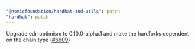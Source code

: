 ```yaml
---
"@nomicfoundation/hardhat-zod-utils": patch
"hardhat": patch
---
```


Upgrade edr-optimism to 0.10.0-alpha.1 and make the hardforks dependent on the chain type ([#6609](https://github.com/NomicFoundation/hardhat/pull/6609))
